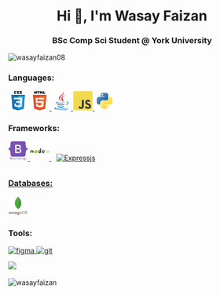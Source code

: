 <!DOCTYPE html>
<html lang="En">
<head>
<meta name="google-site-verification" content="SdSO1A6_C0gd--I_XIj0PdDVavpKsOTzERZ3-OW4c6A" />
</head>
<body>
<h1 align="center">Hi 👋, I'm Wasay Faizan</h1>
<h3 align="center">BSc Comp Sci Student @ York University</h3>

<p align="left"> <img src="https://komarev.com/ghpvc/?username=wasayfaizan08&label=Profile%20views&color=0e75b6&style=flat" alt="wasayfaizan08" /> </p>




<h3 align="left">Languages:</h3>
<p align="left"><a href="https://developer.android.com" target="_blank" rel="noreferrer"><a href="https://www.w3schools.com/css/" target="_blank" rel="noreferrer"> <img src="https://raw.githubusercontent.com/devicons/devicon/master/icons/css3/css3-original-wordmark.svg" alt="css3" width="40" height="40"/></a>
<a href="https://www.w3.org/html/" target="_blank" rel="noreferrer"> <img src="https://raw.githubusercontent.com/devicons/devicon/master/icons/html5/html5-original-wordmark.svg" alt="html5" width="40" height="40"/> </a> 
<a href="https://www.java.com" target="_blank" rel="noreferrer"> <img src="https://raw.githubusercontent.com/devicons/devicon/master/icons/java/java-original.svg" alt="java" width="40" height="40"/> </a>
<a href="https://developer.mozilla.org/en-US/docs/Web/JavaScript" target="_blank" rel="noreferrer"> <img src="https://raw.githubusercontent.com/devicons/devicon/master/icons/javascript/javascript-original.svg" alt="javascript" width="40" height="40"/> </a> 
<a href="https://www.python.org" target="_blank" rel="noreferrer"> <img src="https://raw.githubusercontent.com/devicons/devicon/master/icons/python/python-original.svg" alt="python" width="40" height="40"/></a> 
 </p>
    
<h3 align="left">Frameworks:</h3>
<p align="left"><a href="https://getbootstrap.com" target="_blank" rel="noreferrer"> <img src="https://raw.githubusercontent.com/devicons/devicon/master/icons/bootstrap/bootstrap-plain-wordmark.svg" alt="bootstrap" width="40" height="40"/> </a>
<a href="https://nodejs.org" target="_blank" rel="noreferrer"> <img src="https://raw.githubusercontent.com/devicons/devicon/master/icons/nodejs/nodejs-original-wordmark.svg" alt="nodejs" width="40" height="40"/>
<a href="https://expressjs.com" target="_blank" rel="noreferrer"><img style="margin: 10px" src="https://profilinator.rishav.dev/skills-assets/express-original-wordmark.svg" alt="Expressjs" width="40" height="40" /> 
</p>

<h3 align="left">Databases:</h3>
<p align="left"> <a href="https://www.mongodb.com/" target="_blank" rel="noreferrer"> <img src="https://raw.githubusercontent.com/devicons/devicon/master/icons/mongodb/mongodb-original-wordmark.svg" alt="mongodb" width="40" height="40"/> </a> </p>

<h3 align="left">Tools:</h3>
<p align="left"><a href="https://www.figma.com/" target="_blank" rel="noreferrer"> <img src="https://www.vectorlogo.zone/logos/figma/figma-icon.svg" alt="figma" width="40" height="40"/> </a>
<a href="https://git-scm.com/" target="_blank" rel="noreferrer"> <img src="https://www.vectorlogo.zone/logos/git-scm/git-scm-icon.svg" alt="git" width="40" height="40"/> </a></p>

<p>
<img src ="https://github-readme-stats.vercel.app/api?username=wasayfaizan&&show_icons=true&title_color=ffffff&icon_color=bb2acf&text_color=daf7dc&bg_color=151515">
</p>
<p><img align="center" src="https://github-readme-streak-stats.herokuapp.com/?user=wasayfaizan&" alt="wasayfaizan" /></p>
</body
</html>

